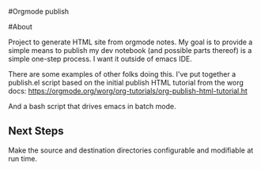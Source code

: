 #Orgmode publish

#About

Project to generate HTML site from orgmode notes. My goal is to provide a simple means to publish my dev notebook (and possible parts thereof) is a simple one-step process. I want it outside of emacs IDE.

There are some examples of other folks doing this. I've put together a publish.el script based on the initial publish HTML tutorial from the worg docs:
https://orgmode.org/worg/org-tutorials/org-publish-html-tutorial.ht

And a bash script that drives emacs in batch mode.

## Next Steps
Make the source and destination directories configurable and modifiable at run time.

